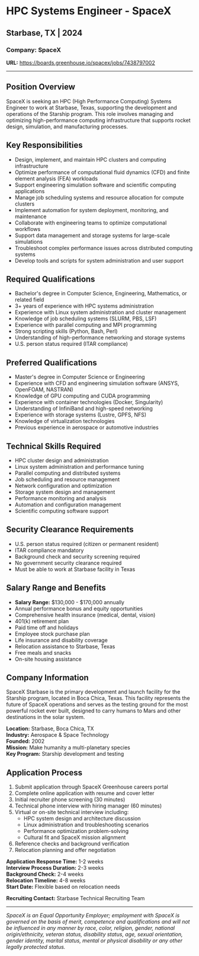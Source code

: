# HPC Systems Engineer - SpaceX
## Starbase, TX | 2024

### Company: SpaceX
**URL:** https://boards.greenhouse.io/spacex/jobs/7438797002

---

## Position Overview

SpaceX is seeking an HPC (High Performance Computing) Systems Engineer to work at Starbase, Texas, supporting the development and operations of the Starship program. This role involves managing and optimizing high-performance computing infrastructure that supports rocket design, simulation, and manufacturing processes.

## Key Responsibilities

- Design, implement, and maintain HPC clusters and computing infrastructure
- Optimize performance of computational fluid dynamics (CFD) and finite element analysis (FEA) workloads
- Support engineering simulation software and scientific computing applications
- Manage job scheduling systems and resource allocation for compute clusters
- Implement automation for system deployment, monitoring, and maintenance
- Collaborate with engineering teams to optimize computational workflows
- Support data management and storage systems for large-scale simulations
- Troubleshoot complex performance issues across distributed computing systems
- Develop tools and scripts for system administration and user support

## Required Qualifications

- Bachelor's degree in Computer Science, Engineering, Mathematics, or related field
- 3+ years of experience with HPC systems administration
- Experience with Linux system administration and cluster management
- Knowledge of job scheduling systems (SLURM, PBS, LSF)
- Experience with parallel computing and MPI programming
- Strong scripting skills (Python, Bash, Perl)
- Understanding of high-performance networking and storage systems
- U.S. person status required (ITAR compliance)

## Preferred Qualifications

- Master's degree in Computer Science or Engineering
- Experience with CFD and engineering simulation software (ANSYS, OpenFOAM, NASTRAN)
- Knowledge of GPU computing and CUDA programming
- Experience with container technologies (Docker, Singularity)
- Understanding of InfiniBand and high-speed networking
- Experience with storage systems (Lustre, GPFS, NFS)
- Knowledge of virtualization technologies
- Previous experience in aerospace or automotive industries

## Technical Skills Required

- HPC cluster design and administration
- Linux system administration and performance tuning
- Parallel computing and distributed systems
- Job scheduling and resource management
- Network configuration and optimization
- Storage system design and management
- Performance monitoring and analysis
- Automation and configuration management
- Scientific computing software support

## Security Clearance Requirements

- U.S. person status required (citizen or permanent resident)
- ITAR compliance mandatory
- Background check and security screening required
- No government security clearance required
- Must be able to work at Starbase facility in Texas

## Salary Range and Benefits

- **Salary Range:** $130,000 - $170,000 annually
- Annual performance bonus and equity opportunities
- Comprehensive health insurance (medical, dental, vision)
- 401(k) retirement plan
- Paid time off and holidays
- Employee stock purchase plan
- Life insurance and disability coverage
- Relocation assistance to Starbase, Texas
- Free meals and snacks
- On-site housing assistance

## Company Information

SpaceX Starbase is the primary development and launch facility for the Starship program, located in Boca Chica, Texas. This facility represents the future of SpaceX operations and serves as the testing ground for the most powerful rocket ever built, designed to carry humans to Mars and other destinations in the solar system.

**Location:** Starbase, Boca Chica, TX  
**Industry:** Aerospace & Space Technology  
**Founded:** 2002  
**Mission:** Make humanity a multi-planetary species  
**Key Program:** Starship development and testing

## Application Process

1. Submit application through SpaceX Greenhouse careers portal
2. Complete online application with resume and cover letter
3. Initial recruiter phone screening (30 minutes)
4. Technical phone interview with hiring manager (60 minutes)
5. Virtual or on-site technical interview including:
   - HPC system design and architecture discussion
   - Linux administration and troubleshooting scenarios
   - Performance optimization problem-solving
   - Cultural fit and SpaceX mission alignment
6. Reference checks and background verification
7. Relocation planning and offer negotiation

**Application Response Time:** 1-2 weeks  
**Interview Process Duration:** 2-3 weeks  
**Background Check:** 2-4 weeks  
**Relocation Timeline:** 4-8 weeks  
**Start Date:** Flexible based on relocation needs

**Recruiting Contact:** Starbase Technical Recruiting Team

---

*SpaceX is an Equal Opportunity Employer; employment with SpaceX is governed on the basis of merit, competence and qualifications and will not be influenced in any manner by race, color, religion, gender, national origin/ethnicity, veteran status, disability status, age, sexual orientation, gender identity, marital status, mental or physical disability or any other legally protected status.*